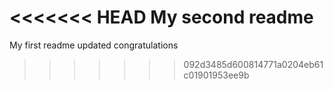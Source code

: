 <<<<<<< HEAD
My second readme
=======
My first readme updated
congratulations
>>>>>>> 092d3485d600814771a0204eb61c01901953ee9b
